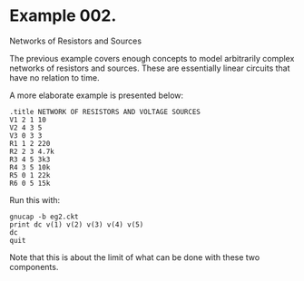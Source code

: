 # Example 002.

Networks of Resistors and Sources

The previous example covers enough concepts to model arbitrarily complex
networks of resistors and sources. These are essentially linear circuits
that have no relation to time.

A more elaborate example is presented below:

	.title NETWORK OF RESISTORS AND VOLTAGE SOURCES
	V1 2 1 10
	V2 4 3 5
	V3 0 3 3
	R1 1 2 220
	R2 2 3 4.7k
	R3 4 5 3k3
	R4 3 5 10k
	R5 0 1 22k
	R6 0 5 15k

Run this with:

	gnucap -b eg2.ckt
	print dc v(1) v(2) v(3) v(4) v(5)
	dc
	quit

Note that this is about the limit of what can be done with these two
components.

